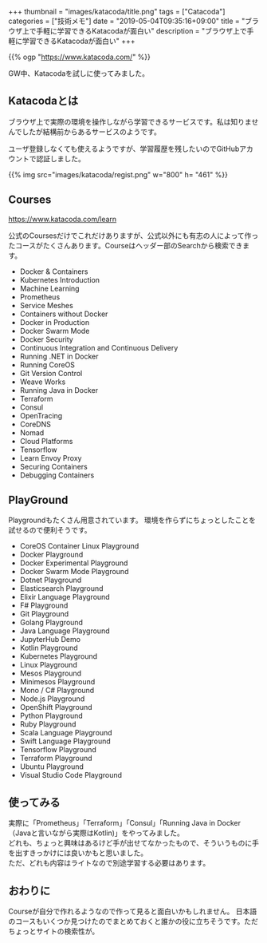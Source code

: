 +++
thumbnail = "images/katacoda/title.png"
tags = ["Catacoda"]
categories = ["技術メモ"]
date = "2019-05-04T09:35:16+09:00"
title = "ブラウザ上で手軽に学習できるKatacodaが面白い"
description = "ブラウザ上で手軽に学習できるKatacodaが面白い"
+++

{{% ogp "https://www.katacoda.com/" %}}

GW中、Katacodaを試しに使ってみました。

## Katacodaとは

ブラウザ上で実際の環境を操作しながら学習できるサービスです。私は知りませんでしたが結構前からあるサービスのようです。

ユーザ登録しなくても使えるようですが、学習履歴を残したいのでGitHubアカウントで認証しました。

{{% img src="images/katacoda/regist.png" w="800" h= "461" %}}

## Courses

https://www.katacoda.com/learn

公式のCoursesだけでこれだけありますが、公式以外にも有志の人によって作ったコースがたくさんあります。Courseはヘッダー部のSearchから検索できます。

- Docker & Containers
- Kubernetes Introduction
- Machine Learning
- Prometheus
- Service Meshes
- Containers without Docker
- Docker in Production
- Docker Swarm Mode
- Docker Security
- Continuous Integration and Continuous Delivery
- Running .NET in Docker
- Running CoreOS
- Git Version Control
- Weave Works
- Running Java in Docker
- Terraform
- Consul
- OpenTracing
- CoreDNS
- Nomad
- Cloud Platforms
- Tensorflow
- Learn Envoy Proxy
- Securing Containers
- Debugging Containers

## PlayGround

Playgroundもたくさん用意されています。
環境を作らずにちょっとしたことを試せるので便利そうです。

- CoreOS Container Linux Playground
- Docker Playground
- Docker Experimental Playground
- Docker Swarm Mode Playground
- Dotnet Playground
- Elasticsearch Playground
- Elixir Language Playground
- F# Playground
- Git Playground
- Golang Playground
- Java Language Playground
- JupyterHub Demo
- Kotlin Playground
- Kubernetes Playground
- Linux Playground
- Mesos Playground
- Minimesos Playground
- Mono / C# Playground
- Node.js Playground
- OpenShift Playground
- Python Playground
- Ruby Playground
- Scala Language Playground
- Swift Language Playground
- Tensorflow Playground
- Terraform Playground
- Ubuntu Playground
- Visual Studio Code Playground

## 使ってみる

実際に「Prometheus」「Terraform」「Consul」「Running Java in Docker（Javaと言いながら実際はKotlin)」をやってみました。  
どれも、ちょっと興味はあるけど手が出せてなかったもので、そういうものに手を出すきっかけには良いかもと思いました。  
ただ、どれも内容はライトなので別途学習する必要はあります。

## おわりに

Courseが自分で作れるようなので作って見ると面白いかもしれません。
日本語のコースもいくつか見つけたのでまとめておくと誰かの役に立ちそうです。ただちょっとサイトの検索性が。
